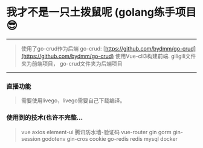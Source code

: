 # 我才不是一只土拨鼠呢  (golang练手项目 :sunglasses:
---

>使用了go-crud作为后端 go-crud: [https://github.com/bydmm/go-crud](https://github.com/bydmm/go-crud)
> 使用Vue-cli3构建前端.
> giligili文件夹为前端项目， go-crud文件夹为后端项目
---
### 直播功能
>需要使用livego，livego需要自己下载编译。

### 使用到的技术(也许不完整...
>vue
>axios
>element-ui
>腾讯防水墙-验证码
>vue-router
>gin
>gorm
>gin-session
>godotenv
>gin-cros
>cookie
>go-redis
>redis
>mysql
>docker

